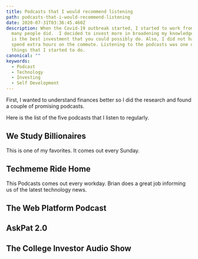 ```yaml
---
title: Podcasts that I would recommend listening
path: podcasts-that-i-would-recommend-listening
date: 2020-07-31T03:36:45.460Z
description: When the Covid-19 outbreak started, I started to work from home as
  many people did.  I decided to invest more in broadening my knowledge since it
  is the best investment that you could possibly do. Also, I did not have to
  spend extra hours on the commute. Listening to the podcasts was one of the new
  things that I started to do.
canonical: ""
keywords:
  - Podcast
  - Technology
  - Investing
  - Self Development
---
```

First, I wanted to understand finances better so I did the research and found a couple of promising podcasts.

Here is the list of the five podcasts that I listen to regularly.

## We Study Billionaires

This is one of my favorites. It comes out every Sunday.

## Techmeme Ride Home

This Podcasts comes out every workday. Brian does a great job informing us of the latest technology news. 

## The Web Platform Podcast



## AskPat 2.0

## The College Investor Audio Show